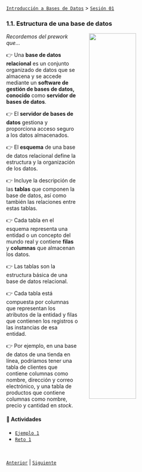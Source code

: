 [`Introducción a Bases de Datos`](../../README.md) > [`Sesión 01`](../README.md)

### 1.1. Estructura de una base de datos

<img src="https://images.pexels.com/photos/265087/pexels-photo-265087.jpeg?auto=compress&cs=tinysrgb&w=1260&h=750&dpr=2" width="50%" align="right" hspace=30>

*Recordemos del prework que...*


👉 Una **base de datos relacional** es un conjunto organizado de datos que se almacena y se accede mediante un **software de gestión de bases de datos, conocido** como **servidor de bases de datos**. 

👉 El **servidor de bases de datos** gestiona y proporciona acceso seguro a los datos almacenados.

👉 El **esquema** de una base de datos relacional define la estructura y la organización de los datos. 

👉 Incluye la descripción de las **tablas** que componen la base de datos, así como también las relaciones entre estas tablas. 

👉 Cada tabla en el esquema representa una entidad o un concepto del mundo real y contiene **filas** y **columnas** que almacenan los datos.

👉 Las tablas son la estructura básica de una base de datos relacional. 

👉 Cada tabla está compuesta por columnas que representan los atributos de la entidad y filas que contienen los registros o las instancias de esa entidad. 

👉 Por ejemplo, en una base de datos de una tienda en línea, podríamos tener una tabla de clientes que contiene columnas como nombre, dirección y correo electrónico, y una tabla de productos que contiene columnas como nombre, precio y cantidad en *stock*.

#### 🧐 Actividades

- [`Ejemplo 1`](ejemplo01/README.md)
- [`Reto 1`](reto01/README.md)

<br/>

[`Anterior`](../README.md) | [`Siguiente`](ejemplo01/README.md)
